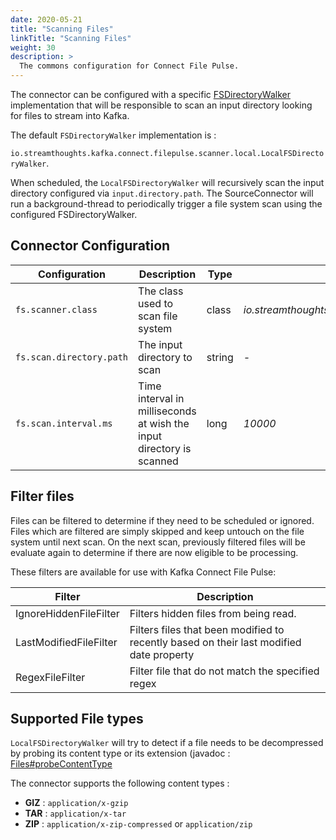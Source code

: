 ```yaml
---
date: 2020-05-21
title: "Scanning Files"
linkTitle: "Scanning Files"
weight: 30
description: >
  The commons configuration for Connect File Pulse.
---
```


The connector can be configured with a specific [FSDirectoryWalker](src/main/java/io/streamthoughts/kafka/connect/filepulse/scanner/FSDirectoryWalker) implementation that will be responsible to scan an input directory looking for files to stream into Kafka.

The default `FSDirectoryWalker` implementation is :

`io.streamthoughts.kafka.connect.filepulse.scanner.local.LocalFSDirectoryWalker`.

When scheduled, the  `LocalFSDirectoryWalker` will recursively scan the input directory configured via  `input.directory.path`.
The SourceConnector will run a background-thread to periodically trigger a file system scan using the configured FSDirectoryWalker.

## Connector Configuration

| Configuration |   Description |   Type    |   Default |   Importance  |
| --------------| --------------|-----------| --------- | ------------- |
|`fs.scanner.class` | The class used to scan file system | class | *io.streamthoughts.kafka.connect.filepulse.scanner.local.LocalFSDirectoryWalker* | medium |
|`fs.scan.directory.path` | The input directory to scan | string | *-* | high |
|`fs.scan.interval.ms` | Time interval in milliseconds at wish the input directory is scanned | long | *10000* | high |

## Filter files

Files can be filtered to determine if they need to be scheduled or ignored. Files which are filtered are simply skipped and  keep untouch on the file system until next scan. On the next scan, previously filtered files will be evaluate again to determine if there are now eligible to be processing.

These filters are available for use with Kafka Connect File Pulse:

| Filter | Description |
|---     | --- |
| IgnoreHiddenFileFilter | Filters hidden files from being read. |
| LastModifiedFileFilter | Filters files that been modified to recently based on their last modified date property |
| RegexFileFilter | Filter file that do not match the specified regex |


## Supported File types

`LocalFSDirectoryWalker` will try to detect if a file needs to be decompressed by probing its content type or its extension (javadoc : [Files#probeContentType](https://docs.oracle.com/javase/8/docs/api/java/nio/file/Files.html#probeContentType-java.nio.file.Path)

The connector supports the following content types :

* **GIZ** : `application/x-gzip`
* **TAR** : `application/x-tar`
* **ZIP** : `application/x-zip-compressed` or `application/zip`